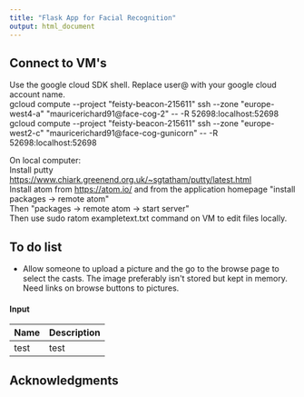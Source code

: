 ```yaml
---
title: "Flask App for Facial Recognition"
output: html_document
---
```


## Connect to VM's 
Use the google cloud SDK shell. Replace user@ with your google cloud account name.  
gcloud compute --project "feisty-beacon-215611" ssh --zone "europe-west4-a" "mauricerichard91@face-cog-2" -- -R 52698:localhost:52698  
gcloud compute --project "feisty-beacon-215611" ssh --zone "europe-west2-c" "mauricerichard91@face-cog-gunicorn" -- -R 52698:localhost:52698  
  
On local computer:  
Install putty https://www.chiark.greenend.org.uk/~sgtatham/putty/latest.html  
Install atom from https://atom.io/ and from the application homepage "install packages -> remote atom"  
Then "packages -> remote atom -> start server"  
Then use sudo ratom exampletext.txt command on VM to edit files locally.     

## To do list

* Allow someone to upload a picture and the go to the browse page to select the casts. The image preferably isn't stored but kept in memory. Need links on browse buttons to pictures.



#### Input

Name | Description
------------------ | -------------------------------------------------
test | test


## Acknowledgments


